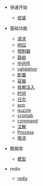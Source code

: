 
- 快速开始
    - [安装](install.md)

- 基础功能

    - [请求](request.md)
    - [响应](response.md)
    - [控制器](controller.md)
    - [路由](route.md)
    - [中间件](middleware.md)
    - [validation](validation.md)
    - [配置](config.md)
    - [容器](container.md)
    - [依赖注入](di.md)
    - [时间](event.md)
    - [日志](log.md)
    - [aop](aop.md)
    - [guzzle](guzzle.md)
    - [crontab](crontab.md)
    - [command](command.md)
    - [注解](annotation.md)
    - [Process](process.md)
    - [限流](ratelimit.md)

- 数据库
    - [模型](model.md)
    
- redis
    - [redis](redis.md)
 



